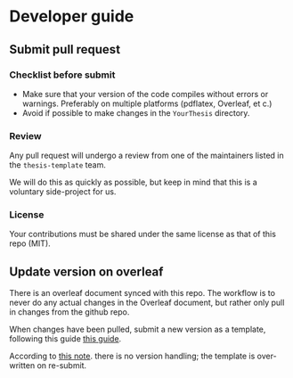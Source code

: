 # Developer guide


## Submit pull request

### Checklist before submit
- Make sure that your version of the code compiles without errors or warnings.
Preferably on multiple platforms (pdflatex, Overleaf, et c.)
- Avoid if possible to make changes in the `YourThesis` directory.

### Review

Any pull request will undergo a review from one of the maintainers listed in the `thesis-template` team.

We will do this as quickly as possible, but keep in mind that this is a voluntary side-project for us.

### License

Your contributions must be shared under the same license as that of this repo (MIT).

## Update version on overleaf

There is an overleaf document synced with this repo.
The workflow is to never do any actual changes in the Overleaf document,
but rather only pull in changes from the github repo.

When changes have been pulled, submit a new version as a template,
following this guide [this guide](https://www.overleaf.com/learn/how-to/How_do_I_update_a_template,_example_or_article_I%27ve_published_in_the_Overleaf_gallery%3F).

According to [this note](https://www.overleaf.com/learn/how-to/How_do_I_update_a_template,_example_or_article_I%27ve_published_in_the_Overleaf_gallery%3F).
there is no version handling; the template is over-written on re-submit.
